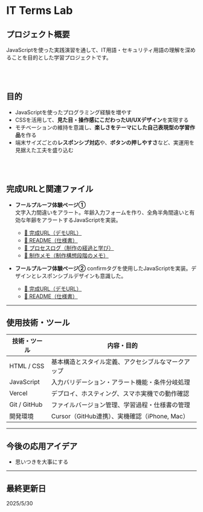 # IT Terms Lab

## プロジェクト概要
JavaScriptを使った実践演習を通して、IT用語・セキュリティ用語の理解を深めることを目的とした学習プロジェクトです。  

<br>
<br>

## 目的

- JavaScriptを使ったプログラミング経験を増やす
- CSSを活用して、**見た目・操作感にこだわったUI/UXデザイン**を実現する
- モチベーションの維持を意識し、**楽しさをテーマにした自己表現型の学習作品**を作る
- 端末サイズごとの**レスポンシブ対応**や、**ボタンの押しやすさ**など、実運用を見据えた工夫を盛り込む



<br>
<br>

## 完成URLと関連ファイル

- **フールプルーフ体験ページ①**  
  文字入力間違いをアラート。年齢入力フォームを作り、全角半角間違いと有効な年齢をアラートするJavaScriptを実装。
  - [📄 完成URL（デモURL）](https://wooden-smooth-milkshake.glitch.me/) 
  - [📄 README（仕様書）](./negaposi-counter/README.md)
  - [📝 プロセスログ（制作の経過と学び）](./negaposi-counter/docs_negaposi/prosess_log)
  - [🧠 制作メモ（制作構想段階のメモ）](./negaposi-counter/docs_negaposi/countermemo.md)

- **フールプルーフ体験ページ②**
  confirmタグを使用したJavaScriptを実装。デザインとレスポンシブルデザインも意識した。
  - [📄 完成URL（デモURL）](https://gold-flicker-archer.glitch.me/)
  - [📄 README（仕様書）](./self-control-counter/README.md)

---

## 使用技術・ツール

| 技術・ツール       | 内容・目的                                              |
|--------------------|---------------------------------------------------------|
| HTML / CSS         | 基本構造とスタイル定義、アクセシブルなマークアップ      |
| JavaScript         | 入力バリデーション・アラート機能・条件分岐処理           |
| Vercel             | デプロイ、ホスティング、スマホ実機での動作確認           |
| Git / GitHub       | ファイルバージョン管理、学習過程・仕様書の管理            |
| 開発環境           | Cursor（GitHub連携）、実機確認（iPhone, Mac）  |

---

## 今後の応用アイデア
- 思いつきを大事にする

---

## 最終更新日
2025/5/30
